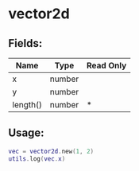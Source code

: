 # vector2d

## Fields:

| Name     | Type   | Read Only |
| -------- | ------ | --------- |
| x        | number |           |
| y        | number |           |
| length() | number | \*        |

## Usage:

```lua
vec = vector2d.new(1, 2)
utils.log(vec.x)
```
